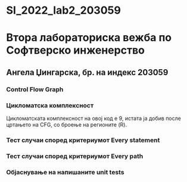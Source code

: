# SI_2022_lab2_203059

# Втора лабораториска вежба по Софтверско инженерство
## Ангела Џингарска, бр. на индекс 203059

### Control Flow Graph



### Цикломатска комплексност
Цикломатската комплексност на овој код е 9, истата ја добив после цртањето на CFG, со броење на регионите (R).

### Тест случаи според критериумот Every statement

### Тест случаи според критериумот Every path

### Објаснување на напишаните unit tests



